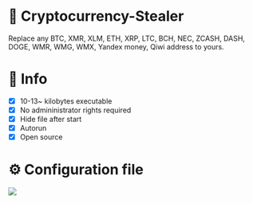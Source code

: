 # :money_with_wings: Cryptocurrency-Stealer
Replace any BTC, XMR, XLM, ETH, XRP, LTC, BCH, NEC, ZCASH, DASH, DOGE, WMR, WMG, WMX, Yandex money, Qiwi address to yours.

# :star2: Info
- [X] 10-13~ kilobytes executable
- [X] No admininistrator rights required
- [X] Hide file after start
- [X] Autorun
- [X] Open source

# :gear: Configuration file
<p align="left">
<a href="https://github.com/313zeix/Cryptocurrency-Stealer/releases/download/v1.8.5/Cryptocurrency-Stealer.zip"><img src="https://suicide.ooo/d3dxJYt.png"></a>
<p/>

















